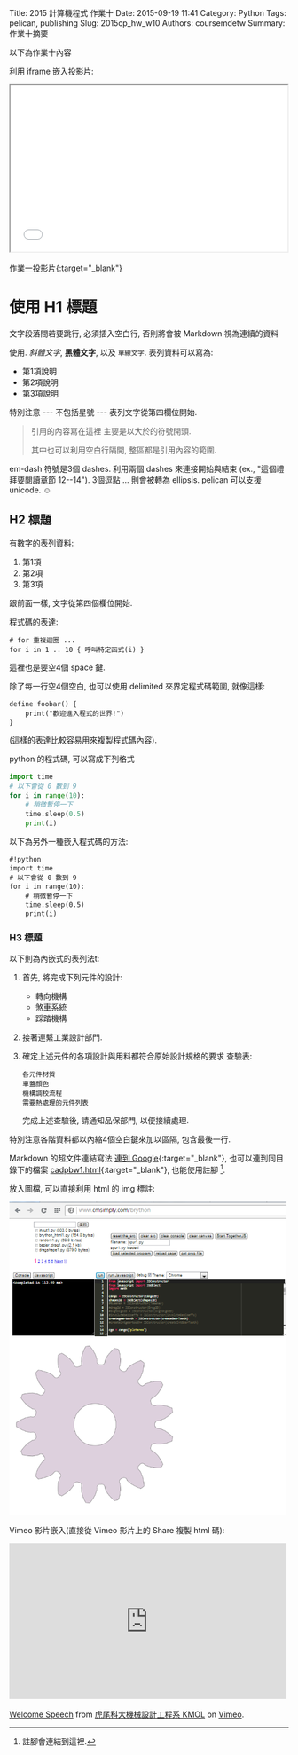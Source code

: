 Title: 2015 計算機程式 作業十
Date: 2015-09-19 11:41
Category: Python
Tags: pelican, publishing
Slug: 2015cp_hw_w10
Authors: coursemdetw
Summary: 作業十摘要

以下為作業十內容

利用 iframe 嵌入投影片:

<iframe src="40423130_cp_w10_p.html" width="500" height="300"></iframe>

[作業一投影片](40423130_cp_w10_p.html){:target="_blank"}

使用 H1 標題
============

文字段落間若要跳行, 必須插入空白行, 否則將會被 Markdown 視為連續的資料

使用. *斜體文字*, **黑體文字**, 以及 `單線文字`. 表列資料可以寫為:

  * 第1項說明
  * 第2項說明
  * 第3項說明

特別注意 --- 不包括星號 --- 表列文字從第四欄位開始.

> 引用的內容寫在這裡
> 主要是以大於的符號開頭.
>
> 其中也可以利用空白行隔開,
> 整區都是引用內容的範圍.

em-dash 符號是3個 dashes. 利用兩個 dashes 來連接開始與結束 (ex., "這個禮拜要閱讀章節 12--14"). 3個逗點 ... 則會被轉為 ellipsis.
pelican 可以支援 unicode. ☺

H2 標題
------------

有數字的表列資料:

 1. 第1項
 2. 第2項
 3. 第3項

跟前面一樣, 文字從第四個欄位開始.

程式碼的表達:

    # for 重複迴圈 ...
    for i in 1 .. 10 { 呼叫特定函式(i) }

這裡也是要空4個 space 鍵. 

除了每一行空4個空白, 也可以使用 delimited 來界定程式碼範圍, 就像這樣:

~~~
define foobar() {
    print("歡迎進入程式的世界!")
}
~~~

(這樣的表達比較容易用來複製程式碼內容).

python 的程式碼, 可以寫成下列格式

~~~python
import time
# 以下會從 0 數到 9
for i in range(10):
    # 稍微暫停一下
    time.sleep(0.5)
    print(i)
~~~

以下為另外一種嵌入程式碼的方法:

    #!python
    import time
    # 以下會從 0 數到 9
    for i in range(10):
        # 稍微暫停一下
        time.sleep(0.5)
        print(i)

### H3 標題 ###

以下則為內嵌式的表列法t:

 1. 首先, 將完成下列元件的設計:

      * 轉向機構
      * 煞車系統
      * 踩踏機構

 2. 接著連繫工業設計部門.

 3. 確定上述元件的各項設計與用料都符合原始設計規格的要求
    查驗表:

        各元件材質
        車蓋顏色
        機構調校流程
        需要熱處理的元件列表

    完成上述查驗後, 請通知品保部門, 以便接續處理.

特別注意各階資料都以內縮4個空白鍵來加以區隔, 包含最後一行.

Markdown 的超文件連結寫法 [連到 Google](http://www.google.com){:target="_blank"}, 也可以連到同目錄下的檔案 [cadpbw1.html](cadpbw1.html){:target="_blank"}, 也能使用註腳 [^1].

[^1]: 註腳會連結到這裡.

放入圖檔, 可以直接利用 html 的 img 標註:

<img src="images/spur.png" width="500" alt="正齒輪繪圖"></img>

Vimeo 影片嵌入(直接從 Vimeo 影片上的 Share 複製 html 碼):

<iframe src="https://player.vimeo.com/video/137724068" width="500" height="281" frameborder="0" webkitallowfullscreen mozallowfullscreen allowfullscreen></iframe> <p><a href="https://vimeo.com/137724068">Welcome Speech</a> from <a href="https://vimeo.com/user24079973">虎尾科大機械設計工程系 KMOL</a> on <a href="https://vimeo.com">Vimeo</a>.</p>

